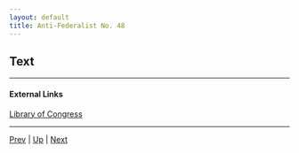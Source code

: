 ```yaml
---
layout: default
title: Anti-Federalist No. 48
---
```


## Text

---
#### External Links
[Library of Congress]()

---

[Prev](47.md) | [Up](README.md) | [Next](49.md)
